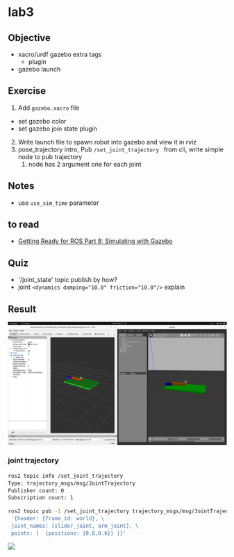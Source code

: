 # lab3
## Objective

- xacro/urdf gazebo extra tags
  - plugin
- gazebo launch
 
## Exercise
1. Add `gazebo.xacro` file
  - set gazebo color
  - set gazebo join state plugin
2. Write launch file to spawn robot into gazebo and view it in rviz
3. pose_trajectory intro, Pub `/set_joint_trajectory ` from cli, write simple node to pub trajectory 
   1. node has 2 argument one for each joint
  
## Notes
- use `use_sim_time` parameter


## to read
- [Getting Ready for ROS Part 8: Simulating with Gazebo](https://articulatedrobotics.xyz/ready-for-ros-8-gazebo/)

## Quiz
- '/joint_state' topic publish by how?
- joint `<dynamics damping="10.0" friction="10.0"/>` explain


## Result

![](images/lab3_v1.png)

### joint trajectory
```bash
ros2 topic info /set_joint_trajectory 
Type: trajectory_msgs/msg/JointTrajectory
Publisher count: 0
Subscription count: 1

```

```bash
ros2 topic pub -1 /set_joint_trajectory trajectory_msgs/msg/JointTrajectory \
 '{header: {frame_id: world}, \
 joint_names: [slider_joint, arm_joint], \
 points: [  {positions: {0.8,0.6}} ]}'
```
![](images/lab.png)